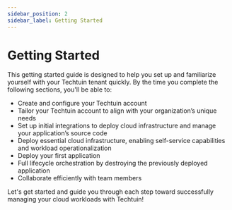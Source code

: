 ```yaml
---
sidebar_position: 2
sidebar_label: Getting Started
---
```


# Getting Started

This getting started guide is designed to help you set up and familiarize yourself with your Techtuin tenant quickly. By the time you complete the following sections, you'll be able to:

- Create and configure your Techtuin account
- Tailor your Techtuin account to align with your organization’s unique needs
- Set up initial integrations to deploy cloud infrastructure and manage your application’s source code
- Deploy essential cloud infrastructure, enabling self-service capabilities and workload operationalization
- Deploy your first application
- Full lifecycle orchestration by destroying the previously deployed application
- Collaborate efficiently with team members

Let's get started and guide you through each step toward successfully managing your cloud workloads with Techtuin!
